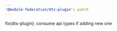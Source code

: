 ```yaml
---
'@module-federation/dts-plugin': patch
---
```


fix(dts-plugin): consume api types if adding new one
